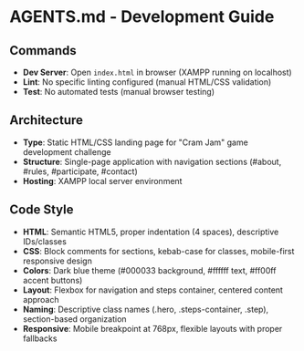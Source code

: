# AGENTS.md - Development Guide

## Commands
- **Dev Server**: Open `index.html` in browser (XAMPP running on localhost)
- **Lint**: No specific linting configured (manual HTML/CSS validation)
- **Test**: No automated tests (manual browser testing)

## Architecture
- **Type**: Static HTML/CSS landing page for "Cram Jam" game development challenge
- **Structure**: Single-page application with navigation sections (#about, #rules, #participate, #contact)
- **Hosting**: XAMPP local server environment

## Code Style
- **HTML**: Semantic HTML5, proper indentation (4 spaces), descriptive IDs/classes
- **CSS**: Block comments for sections, kebab-case for classes, mobile-first responsive design
- **Colors**: Dark blue theme (#000033 background, #ffffff text, #ff00ff accent buttons)
- **Layout**: Flexbox for navigation and steps container, centered content approach
- **Naming**: Descriptive class names (.hero, .steps-container, .step), section-based organization
- **Responsive**: Mobile breakpoint at 768px, flexible layouts with proper fallbacks
